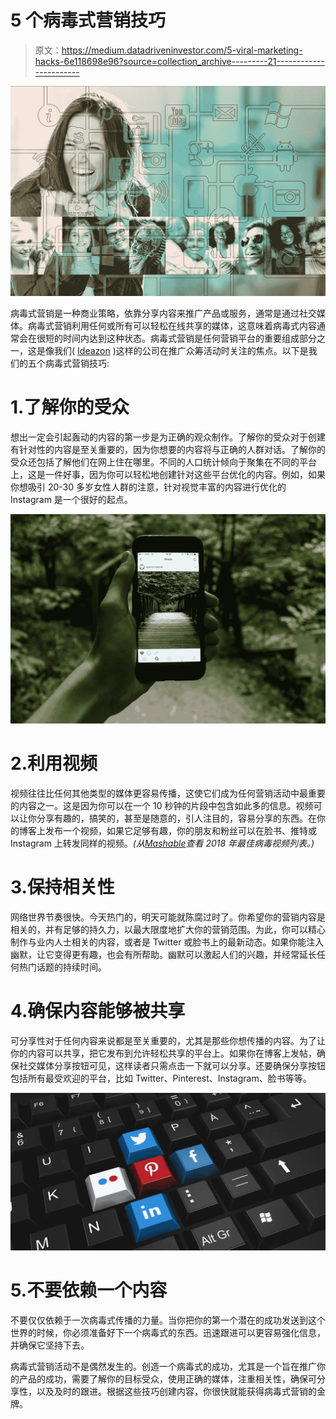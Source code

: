 # 5 个病毒式营销技巧

> 原文：<https://medium.datadriveninvestor.com/5-viral-marketing-hacks-6e118698e96?source=collection_archive---------21----------------------->

![](img/67c62ffd48ac63d03188c1d08d979987.png)

病毒式营销是一种商业策略，依靠分享内容来推广产品或服务，通常是通过社交媒体。病毒式营销利用任何或所有可以轻松在线共享的媒体，这意味着病毒式内容通常会在很短的时间内达到这种状态。病毒式营销是任何营销平台的重要组成部分之一，这是像我们( [Ideazon](https://ideazon.com/crowdfunding) )这样的公司在推广众筹活动时关注的焦点。以下是我们的五个病毒式营销技巧:

# 1.了解你的受众

想出一定会引起轰动的内容的第一步是为正确的观众制作。了解你的受众对于创建有针对性的内容是至关重要的，因为你想要的内容将与正确的人群对话。了解你的受众还包括了解他们在网上住在哪里。不同的人口统计倾向于聚集在不同的平台上，这是一件好事，因为你可以轻松地创建针对这些平台优化的内容。例如，如果你想吸引 20-30 多岁女性人群的注意，针对视觉丰富的内容进行优化的 Instagram 是一个很好的起点。

![](img/016d5688048b18b9233ee8ee0bfdeabd.png)

# 2.利用视频

视频往往比任何其他类型的媒体更容易传播，这使它们成为任何营销活动中最重要的内容之一。这是因为你可以在一个 10 秒钟的片段中包含如此多的信息。视频可以让你分享有趣的，搞笑的，甚至是随意的，引人注目的，容易分享的东西。在你的博客上发布一个视频，如果它足够有趣，你的朋友和粉丝可以在脸书、推特或 Instagram 上转发同样的视频。*(从*[*Mashable*](https://mashable.com/article/best-viral-videos-2018-so-far/#f3P1rQhgOaqh)*查看 2018 年最佳病毒视频列表。)*

# 3.保持相关性

网络世界节奏很快。今天热门的，明天可能就陈腐过时了。你希望你的营销内容是相关的，并有足够的持久力，以最大限度地扩大你的营销范围。为此，你可以精心制作与业内人士相关的内容，或者是 Twitter 或脸书上的最新动态。如果你能注入幽默，让它变得更有趣，也会有所帮助。幽默可以激起人们的兴趣，并经常延长任何热门话题的持续时间。

# 4.确保内容能够被共享

可分享性对于任何内容来说都是至关重要的，尤其是那些你想传播的内容。为了让你的内容可以共享，把它发布到允许轻松共享的平台上。如果你在博客上发帖，确保社交媒体分享按钮可见，这样读者只需点击一下就可以分享。还要确保分享按钮包括所有最受欢迎的平台，比如 Twitter、Pinterest、Instagram、脸书等等。

![](img/4600ddc1118e665277740ffb120ea030.png)

# 5.不要依赖一个内容

不要仅仅依赖于一次病毒式传播的力量。当你把你的第一个潜在的成功发送到这个世界的时候，你必须准备好下一个病毒式的东西。迅速跟进可以更容易强化信息，并确保它坚持下去。

病毒式营销活动不是偶然发生的。创造一个病毒式的成功，尤其是一个旨在推广你的产品的成功，需要了解你的目标受众，使用正确的媒体，注重相关性，确保可分享性，以及及时的跟进。根据这些技巧创建内容，你很快就能获得病毒式营销的金牌。